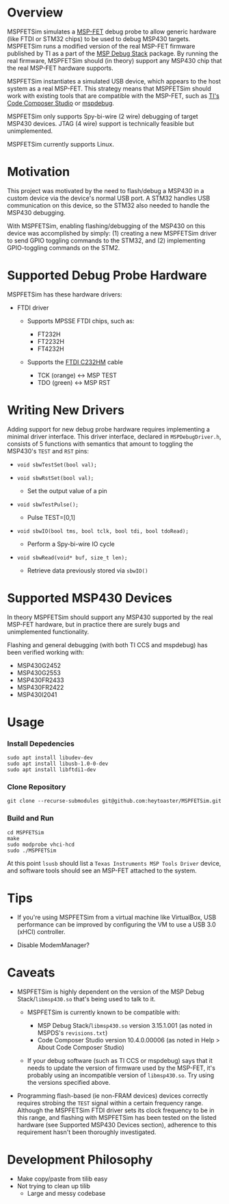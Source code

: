 # Overview

MSPFETSim simulates a [MSP-FET](https://www.ti.com/tool/MSP-FET) debug probe to allow generic hardware (like FTDI or STM32 chips) to be used to debug MSP430 targets. MSPFETSim runs a modified version of the real MSP-FET firmware published by TI as a part of the [MSP Debug Stack](https://www.ti.com/tool/MSPDS) package. By running the real firmware, MSPFETSim should (in theory) support any MSP430 chip that the real MSP-FET hardware supports.

MSPFETSim instantiates a simulated USB device, which appears to the host system as a real MSP-FET. This strategy means that MSPFETSim should work with existing tools that are compatible with the MSP-FET, such as [TI's Code Composer Studio](https://www.ti.com/tool/CCSTUDIO) or [mspdebug](https://github.com/dlbeer/mspdebug).

MSPFETSim only supports Spy-bi-wire (2 wire) debugging of target MSP430 devices. JTAG (4 wire) support is technically feasible but unimplemented.

MSPFETSim currently supports Linux.


# Motivation

This project was motivated by the need to flash/debug a MSP430 in a custom device via the device's normal USB port. A STM32 handles USB communication on this device, so the STM32 also needed to handle the MSP430 debugging.

With MSPFETSim, enabling flashing/debugging of the MSP430 on this device was accomplished by simply: (1) creating a new MSPFETSim driver to send GPIO toggling commands to the STM32, and (2) implementing GPIO-toggling commands on the STM2.


# Supported Debug Probe Hardware

MSPFETSim has these hardware drivers:

- FTDI driver
    - Supports MPSSE FTDI chips, such as:
        - FT232H
        - FT2232H
        - FT4232H
    
    - Supports the [FTDI C232HM](https://ftdichip.com/products/c232hm-ddhsl-0-2/) cable
        - TCK (orange) <-> MSP TEST
        - TDO (green) <-> MSP RST


# Writing New Drivers

Adding support for new debug probe hardware requires implementing a minimal driver interface. This driver interface, declared in `MSPDebugDriver.h`, consists of 5 functions with semantics that amount to toggling the MSP430's `TEST` and `RST` pins:

- `void sbwTestSet(bool val);`
- `void sbwRstSet(bool val);`
    - Set the output value of a pin

- `void sbwTestPulse();`
    - Pulse TEST=[0,1]

- `void sbwIO(bool tms, bool tclk, bool tdi, bool tdoRead);`
    - Perform a Spy-bi-wire IO cycle

- `void sbwRead(void* buf, size_t len);`
    - Retrieve data previously stored via `sbwIO()`


# Supported MSP430 Devices

In theory MSPFETSim should support any MSP430 supported by the real MSP-FET hardware, but in practice there are surely bugs and unimplemented functionality.

Flashing and general debugging (with both TI CCS and mspdebug) has been verified working with:

- MSP430G2452
- MSP430G2553
- MSP430FR2433
- MSP430FR2422
- MSP430I2041


# Usage

### Install Depedencies
    sudo apt install libudev-dev
    sudo apt install libusb-1.0-0-dev
    sudo apt install libftdi1-dev

### Clone Repository
    git clone --recurse-submodules git@github.com:heytoaster/MSPFETSim.git

### Build and Run
    cd MSPFETSim
    make
    sudo modprobe vhci-hcd
    sudo ./MSPFETSim

At this point `lsusb` should list a `Texas Instruments MSP Tools Driver` device, and software tools should see an MSP-FET attached to the system.


# Tips

- If you're using MSPFETSim from a virtual machine like VirtualBox, USB performance can be improved by configuring the VM to use a USB 3.0 (xHCI) controller.

- Disable ModemManager?


# Caveats

- MSPFETSim is highly dependent on the version of the MSP Debug Stack/`libmsp430.so` that's being used to talk to it.
    - MSPFETSim is currently known to be compatible with:
        - MSP Debug Stack/`libmsp430.so` version 3.15.1.001 (as noted in MSPDS's `revisions.txt`)
        - Code Composer Studio version 10.4.0.00006 (as noted in Help > About Code Composer Studio)
    
    - If your debug software (such as TI CCS or mspdebug) says that it needs to update the version of firmware used by the MSP-FET, it's probably using an incompatible version of `libmsp430.so`. Try using the versions specified above.

- Programming flash-based (ie non-FRAM devices) devices correctly requires strobing the `TEST` signal within a certain frequency range. Although the MSPFETSim FTDI driver sets its clock frequency to be in this range, and flashing with MSPFETSim has been tested on the listed hardware (see Supported MSP430 Devices section), adherence to this requirement hasn't been thoroughly investigated.


# Development Philosophy
- Make copy/paste from tilib easy
- Not trying to clean up tilib
    - Large and messy codebase

